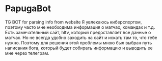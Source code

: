# PapugaBot
TG BOT for parsing info from website
Я увлекаюсь киберспортом, поэтому часто мне необходима информация о матчах, командах и т.д. 
Есть замечательный сайт, hltv, который предоставляет все данные о матчах.
Но не всегда удобно заходить на сайт и искать там то, что тебе нужно.
Поэтому для решения этой проблемы мною был выбран путь написания бота, который будет собирать информацию и выводить ее мне через телеграм.
